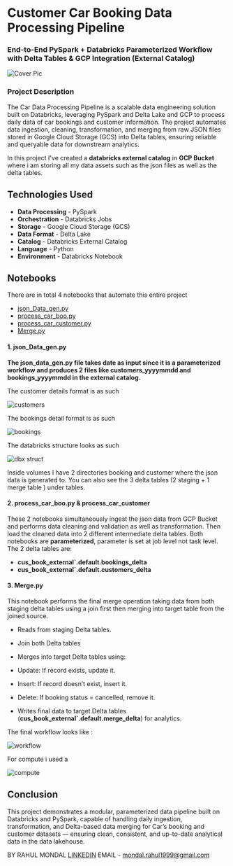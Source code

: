 # Customer Car Booking Data Processing Pipeline

### End-to-End PySpark + Databricks Parameterized Workflow with Delta Tables & GCP Integration (External Catalog)

![Cover Pic](pics/car_book_dbx.png)

### Project Description

The Car Data Processing Pipeline is a scalable data engineering solution built on Databricks, leveraging PySpark and Delta Lake and GCP to process daily data of car bookings and customer information.
The project automates data ingestion, cleaning, transformation, and merging from raw JSON files stored in Google Cloud Storage (GCS) into Delta tables, ensuring reliable and queryable data for downstream analytics.

In this project I've created a **databricks external catalog** in **GCP Bucket** where i am storing all my data assets such as the json files as well as the delta tables.

## Technologies Used

- **Data Processing**	     -           PySpark
- **Orchestration**	        -       Databricks Jobs
- **Storage**	             -   Google Cloud Storage (GCS)
- **Data Format**	          -        Delta Lake
- **Catalog**	             -  Databricks External Catalog
- **Language**	            -          Python
- **Environment**	           -    Databricks Notebook

## Notebooks

There are in total 4 notebooks that automate this entire project 
 - [json_Data_gen.py](json_Data_gen.py)
 - [process_car_boo.py](process_car_boo.py)
 - [process_car_customer.py](process_car_customer.py)
 - [Merge.py](Merge.py)

#### 1. json_Data_gen.py

**The json_data_gen.py file takes date as input since it is a parameterized workflow and produces 2 files like customers_yyyymmdd and bookings_yyyymmdd in the external catalog.**

The customer details format is as such

![customers](pics/customers.png)

The bookings detail format is as such

![bookings](pics/bookings.png)

The databricks structure looks as such

![dbx struct](pics/databricks.png)

Inside volumes I have 2 directories booking and customer where the json data is generated to. You can also see the 3 delta tables (2 staging + 1 merge table ) under tables.

#### 2. process_car_boo.py & process_car_customer

These 2 notebooks simultaneously ingest the json data from GCP Bucket and performs data cleaning and validation as well as transformation. Then load the cleaned data into 2 different intermediate delta tables.
Both notebooks are **parameterized**, parameter is set at job level not task level.
The 2 delta tables are:
 - **cus_book_external`.default.bookings_delta**
 - **cus_book_external`.default.customers_delta**

#### 3. Merge.py

This notebook performs the final merge operation taking data from both staging delta tables using a join first then merging into target table from the joined source.

- Reads from staging Delta tables.

- Join both Delta tables

- Merges into target Delta tables using:

- Update: If record exists, update it.

- Insert: If record doesn’t exist, insert it.

- Delete: If booking status = cancelled, remove it.

- Writes final data to target Delta tables (**cus_book_external`.default.merge_delta**) for analytics.

The final workflow looks like :

![workflow](pics/dag.png)

For compute i used  a 

![compute](pics/compute_cluster.png)

## Conclusion

This project demonstrates a modular, parameterized data pipeline built on Databricks and PySpark, capable of handling daily ingestion, transformation, and Delta-based data merging for Car’s booking and customer datasets — ensuring clean, consistent, and up-to-date analytical data in the data lakehouse.

BY RAHUL MONDAL
[LINKEDIN](https://www.linkedin.com/in/rahul-mondal08/)
EMAIL - mondal.rahul1999@gmail.com




